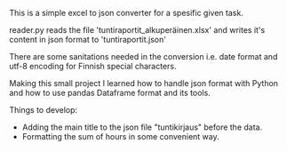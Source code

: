 This is a simple excel to json converter for a spesific given task. 

reader.py reads the file 'tuntiraportit_alkuperäinen.xlsx' 
and writes it's content in json format to 'tuntiraportit.json'

There are some sanitations needed in the conversion i.e. date format 
and utf-8 encoding for Finnish special characters.

Making this small project I learned how to handle json format with Python
and how to use pandas Dataframe format and its tools.

Things to develop:
- Adding the main title to the json file "tuntikirjaus" before the data.
- Formatting the sum of hours in some convenient way.